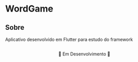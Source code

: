 # WordGame
## Sobre
<p>Aplicativo desenvolvido em Flutter para estudo do framework</p>

##
<p align="center">🚧 Em Desenvolvimento 🚧</p>
